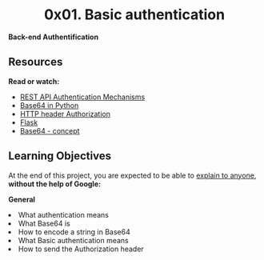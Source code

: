 <center><h1>0x01. Basic authentication</h1></center>

<b>Back-end  Authentification</b>


<h2>Resources</h2>

<p>
<b>Read or watch:</b>

<ul>
<li><a href="https://alx-intranet.hbtn.io/rltoken/ssg5umgsMk5jKM8WRHk2Ug">REST API Authentication Mechanisms</a></li>
<li><a href="https://alx-intranet.hbtn.io/rltoken/RpaPRyKx1rdHgRSUyuPfeg">Base64 in Python</a></li>
<li><a href="https://alx-intranet.hbtn.io/rltoken/WlARq8tQPUGQq5VphLKM4w">HTTP header Authorization</a></li>
<li><a href="https://alx-intranet.hbtn.io/rltoken/HG5WXgSja5kMa29fbMd9Aw">Flask</a></li>
<li><a href="https://alx-intranet.hbtn.io/rltoken/br6Rp4iMaOce6EAC-JQnOw">Base64 - concept</a></li>
</ul>
</p>

<h2>Learning Objectives</h2>

<p>
At the end of this project, you are expected to be able to <a href="https://alx-intranet.hbtn.io/rltoken/swiIZazfz7mspY1vjuy_Zg">explain to anyone</a>, <b>without the help of Google:</b>

<b>General</b>
<li>What authentication means</li>
<li>What Base64 is</li>
<li>How to encode a string in Base64</li>
<li>What Basic authentication means</li>
<li>How to send the Authorization header</li>
</ul>
</p>

